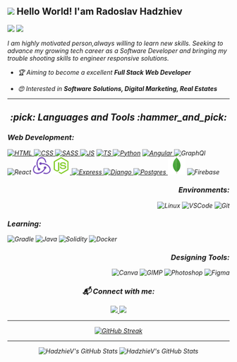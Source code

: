 ##  <img src="https://github.com/TheDudeThatCode/TheDudeThatCode/blob/master/Assets/Hi.gif" width="20px"> Hello World! I'am Radoslav Hadzhiev

<p>
<!--   <img src="https://github.com/TheDudeThatCode/TheDudeThatCode/blob/master/Assets/Hi.gif" width="20px"> -->
<!--   <img src="https://github.com/TheDudeThatCode/TheDudeThatCode/blob/master/Assets/Earth.gif" width="20px"> -->
 <img src="https://github.com/TheDudeThatCode/TheDudeThatCode/blob/master/Assets/Hi.gif" width="20px">
 <img src="https://github.com/TheDudeThatCode/TheDudeThatCode/blob/master/Assets/Hi.gif" width="20px"><em> 

 I am highly motivated person,always willing to learn new skills. Seeking to advance my growing tech career as a Software Developer and bringing my trouble shooting skills to engineer responsive solutions. 

- :trophy: Aiming to become a excellent **Full Stack Web Developer**
<!-- - :eyes: Looking to collaborate on **Web App Projects** -->
- :heart_eyes: Interested in **Software Solutions, Digital Marketing, Real Estates**
    
<hr/>

<h2 align="center">:pick: Languages and Tools :hammer_and_pick:</h2>     

<h3 align="left">Web Development:</h3>
    
<p align="left">
<a href="/html-cert.md"> <img alt="HTML" height="40" width="40" src="https://cdn.jsdelivr.net/gh/devicons/devicon/icons/html5/html5-original-wordmark.svg" /> </a>
<a href="/html-cert.md"><img alt="CSS" height="40" width="40" src="https://cdn.jsdelivr.net/gh/devicons/devicon/icons/css3/css3-original-wordmark.svg" /> </a>
<a href="/angular-cert.md">  <img alt="SASS" height="40" width="40" src="https://cdn.jsdelivr.net/gh/devicons/devicon/icons/sass/sass-original.svg" /> </a>
<a href="/js-certs.md"> <img alt="JS" height="40" width="40" src="https://cdn.jsdelivr.net/gh/devicons/devicon/icons/javascript/javascript-original.svg" /></a> 
<a href="/angular-cert.md"> <img alt="TS" height="40" width="40" src="https://cdn.jsdelivr.net/gh/devicons/devicon/icons/typescript/typescript-original.svg" /> </a>
<a href="/python_certs.md"> <img alt="Python" height="40" width="40" src="https://cdn.jsdelivr.net/gh/devicons/devicon/icons/python/python-original.svg" /></a>
<a href="/angular-cert.md"> <img alt="Angular" height="40" width="40" src="https://cdn.jsdelivr.net/gh/devicons/devicon/icons/angularjs/angularjs-original.svg" /> </a>
<img alt="GraphQl" height="40" width="40"  src="https://cdn.jsdelivr.net/gh/devicons/devicon/icons/graphql/graphql-plain.svg" />
<img height="40" width="40" alt="React" src="https://cdn.jsdelivr.net/gh/devicons/devicon/icons/react/react-original.svg">
<img alt="Redux" height="40" width="40" src="https://raw.githubusercontent.com/devicons/devicon/master/icons/redux/redux-original.svg">
<a href="/node-cert.md"> <img alt="Node" height="40" width="40" src="https://raw.githubusercontent.com/devicons/devicon/master/icons/nodejs/nodejs-original.svg"> </a>
<a href="/node-cert.md"> <img alt="Express" height="40" width="40" src="https://icongr.am/devicon/express-original.svg?size=128&color=83cd29"> </a>
<a href="/django-cert.md">  <img alt="Django" height="40" width="40" src="https://cdn.jsdelivr.net/gh/devicons/devicon/icons/django/django-plain.svg" /> </a>
<a href="/django-cert.md"><img alt="Postgres" height="40" width="40" src="https://cdn.jsdelivr.net/gh/devicons/devicon/icons/postgresql/postgresql-original.svg" /> </a>
<a href="/node-cert.md">  <img alt="Mongo" height="40" width="40" src="https://raw.githubusercontent.com/devicons/devicon/master/icons/mongodb/mongodb-original.svg"></a>
<img alt="Firebase"  height="40" width="40" src="https://cdn.jsdelivr.net/gh/devicons/devicon/icons/firebase/firebase-plain-wordmark.svg" />
</p>
 
<p align="center" >
 <div  align="right" >
   <h3>Environments:</h3>
   <img alt="Linux" height="40" width="40" src="https://cdn.jsdelivr.net/gh/devicons/devicon/icons/linux/linux-original.svg" />
    <img alt="VSCode" height="40" width="40" src="https://cdn.jsdelivr.net/gh/devicons/devicon/icons/vscode/vscode-original.svg"/> 
   <img alt="Git" height="40" width="40" src="https://cdn.jsdelivr.net/gh/devicons/devicon/icons/git/git-original.svg" /></p>
 </div>
 
 <div align="left">
    <h3>Learning:</h3>
  <img alt="Gradle" height="40" width="40" src="https://cdn.jsdelivr.net/gh/devicons/devicon/icons/gradle/gradle-plain.svg" />
  <img alt="Java" height="40" width="40"  src="https://cdn.jsdelivr.net/gh/devicons/devicon/icons/java/java-original.svg" />
  <img alt="Solidity" height="40" width="40" src="https://cdn.jsdelivr.net/gh/devicons/devicon/icons/solidity/solidity-plain.svg" />
  <img alt="Docker" height="40" width="40" src="https://cdn.jsdelivr.net/gh/devicons/devicon/icons/docker/docker-original.svg" />
 </div>

 <div align="right">
  <h3>Designing Tools:</h3>
    <img alt="Canva" height="40" width="40" src="https://cdn.jsdelivr.net/gh/devicons/devicon/icons/canva/canva-original.svg" />
    <img alt="GIMP" height="40" width="40" src="https://cdn.jsdelivr.net/gh/devicons/devicon/icons/gimp/gimp-original.svg" />
    <img alt="Photoshop" height="40" width="40" src="https://cdn.jsdelivr.net/gh/devicons/devicon/icons/photoshop/photoshop-plain.svg" />
    <img alt="Figma" height="40" width="40" src="https://cdn.jsdelivr.net/gh/devicons/devicon/icons/figma/figma-original.svg" /></p>
 </div>
</p>
    

### <h3 align="center">:mailbox_with_mail: Connect with me:</h3>

<p align="center">
  <a href="https://www.linkedin.com/in/radoslav-hadzhiev-077ba5205/" target="_blank">
    <img src="https://img.shields.io/badge/-LinkedIn-%230077B5?style=for-the-badge&logo=linkedin&logoColor=white" target="_blank">
  </a> 
 <a href = "mailto:r.hadzhiev4277@gmail.com">
    <img src="https://img.shields.io/badge/-Gmail-%23333?style=for-the-badge&logo=gmail&logoColor=white" target="_blank">
  </a>
</p>
    </div>

<hr/>
<div id="badges" align="center">

[![GitHub Streak](https://streak-stats.demolab.com?user=HadzhieV777&theme=gruvbox_duo&hide_border=true)](https://git.io/streak-stats)
</div>

<hr/>
<div align="center">
  <img height="160" alt="HadzhieV's GitHub Stats" src="https://github-readme-stats-git-masterrstaa-rickstaa.vercel.app/api?username=HadzhieV777&show_icons=true&hide_border=true&title_color=FF6D28&text_color=A8E890&border_color=0c1a25&theme=transparent" />
  <img height="160"  alt="HadzhieV's GitHub Stats" src="https://github-readme-stats-git-masterrstaa-rickstaa.vercel.app/api/top-langs/?username=HadzhieV777&layout=compact&hide_border=true&bg_color=ffffff00&title_color=FF6D28&text_color=A8E890" />
</div>

<!-- <hr/>

<div align="center">
<img src="https://komarev.com/ghpvc/?username=HadzhieV777&style=flat-square" /> 
</div>  -->

